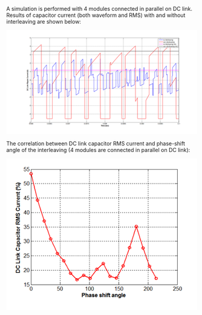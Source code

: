 A simulation is performed with 4 modules connected in parallel on DC link. Results of capacitor current (both waveform and RMS) with and without interleaving are shown below:

![](./img/cap_intr.png)

The correlation between DC link capacitor RMS current and phase-shift angle of the interleaving (4 modules are connected in parallel on DC link):

![](./img/caprms_intphase2png.png)
